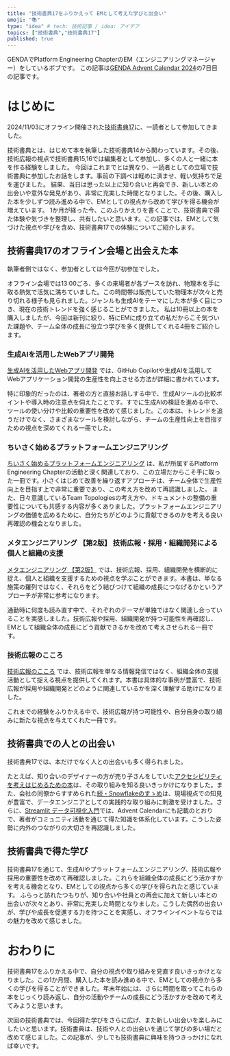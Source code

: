 ```yaml
---
title: "技術書典17をふりかえって EMとして考えた学びと出会い"
emoji: "📚"
type: "idea" # tech: 技術記事 / idea: アイデア
topics: ["技術書典","技術書典17"]
published: true
---
```


GENDAでPlatform Engineering ChapterのEM（エンジニアリングマネージャー）をしているボブです。
この記事は[GENDA Advent Calendar 2024](https://qiita.com/advent-calendar/2024/genda)の7日目の記事です。

# はじめに
2024/11/03にオフライン開催された[技術書典17](https://techbookfest.org/event/tbf17)に、一読者として参加してきました。

技術書典とは、はじめて本を執筆した技術書典14から関わっています。その後、技術広報の視点で技術書典15,16では編集者として参加し、多くの人と一緒に本を作る経験をしました。
今回はこれまでとは異なり、一読者としての立場で技術書典に参加したお話をします。事前の下調べは軽めに済ませ、軽い気持ちで足を運びました。
結果、当日は思った以上に知り合いと再会でき、新しい本との出会いや意外な発見があり、非常に充実した時間となりました。その後、購入した本を少しずつ読み進める中で、EMとしての視点から改めて学びを得る機会が増えています。
1か月が経った今、このふりかえりを書くことで、技術書典で得た体験や気づきを整理し、共有したいと思います。この記事では、EMとして気づけた視点や学びを含め、技術書典17での体験についてご紹介します。

## 技術書典17のオフライン会場と出会えた本
執筆者側ではなく、参加者としては今回が初参加でした。

オフライン会場では13:00ごろ、多くの来場者が各ブースを訪れ、物理本を手に取る熱気で活気に満ちていました。この時間帯は販売していた物理本が次々と売り切れる様子も見られました。ジャンルも生成AIをテーマにした本が多く目につき、現在の技術トレンドを強く感じることができました。
私は10冊以上の本を購入しましたが、今回は新刊に絞り、特にEMに成り立ての私だからこそ気づいた課題や、チーム全体の成長に役立つ学びを多く提供してくれる4冊をご紹介します。

### 生成AIを活用したWebアプリ開発
[生成AIを活用したWebアプリ開発](https://techbookfest.org/product/r97sikhSA61hedu5mUtc4n?productVariantID=13xhgjNtD3Q1PxjZM4VcxY) では、GitHub Copilotや生成AIを活用してWebアプリケーション開発の生産性を向上させる方法が詳細に書かれています。

特に印象的だったのは、著者の方と直接お話しする中で、生成AIツールの比較ポイントや導入時の注意点を伺えたことです。すでに生成AIの検証を進める中で、ツールの使い分けや比較の重要性を改めて感じました。この本は、トレンドを追うだけでなく、さまざまなツールを検討しながら、チームの生産性向上を目指すための視点を深めてくれる一冊でした。

### ちいさく始めるプラットフォームエンジニアリング
[ちいさく始めるプラットフォームエンジニアリング](https://techbookfest.org/product/h21RurMmFNU2Aee7Kg8Hh4?productVariantID=k2eLkqZic28carLXArVy6M) は、私が所属するPlatform Engineering Chapterの活動と深く関連しており、この立場だからこそ手に取った一冊です。小さくはじめて改善を繰り返すアプローチは、チーム全体で生産性向上を目指す上で非常に重要であり、この考え方を改めて再認識しました。
また、日々意識しているTeam Topologiesの考え方や、ドキュメントの整備の重要性についても共感する内容が多くありました。プラットフォームエンジニアリングの価値を広めるために、自分たちがどのように貢献できるのかを考える良い再確認の機会となりました。

### メタエンジニアリング 【第2版】 技術広報・採用・組織開発による個人と組織の支援
[メタエンジニアリング 【第2版】](https://techbookfest.org/product/1Vu6ceKBjEWu6Bv4WcBhYs?productVariantID=btQjtviHxuQJb7MiCLP7jv) では、技術広報、採用、組織開発を横断的に捉え、個人と組織を支援するための視点を学ぶことができます。本書は、単なる施策の羅列ではなく、それらをどう結びつけて組織の成長につなげるかというアプローチが非常に参考になります。

通勤時に何度も読み直す中で、それぞれのテーマが単独ではなく関連し合っていることを実感しました。技術広報や採用、組織開発が持つ可能性を再確認し、EMとして組織全体の成長にどう貢献できるかを改めて考えさせられる一冊です。

### 技術広報のこころ
[技術広報のこころ](https://techbookfest.org/product/qrqMqczB7iterr72gA97GB?productVariantID=n1d4YHm9Cf9fUBYiu1RU8G) では、技術広報を単なる情報発信ではなく、組織全体の支援活動として捉える視点を提供してくれます。本書は具体的な事例が豊富で、技術広報が採用や組織開発とどのように関連しているかを深く理解する助けになりました。

これまでの経験をふりかえる中で、技術広報が持つ可能性や、自分自身の取り組みに新たな視点を与えてくれた一冊です。

## 技術書典での人との出会い
技術書典17では、本だけでなく人との出会いも多く得られました。

たとえば、知り合いのデザイナーの方が売り子さんをしていた[アクセシビリティを考えはじめるための本](https://techbookfest.org/product/2KX3LTZs66Y6v8cZZ62mDW?productVariantID=7xSQqGNpFN1wfT1E3x7qPf)は、その取り組みを知る良いきっかけになりました。また、会社の同僚からすすめられた[続・Snowflakeのすゝめ](https://techbookfest.org/product/5HDn2rM2JCR6UVNXudr5re?productVariantID=mvG6395vgLnTku0Nki9xNV)は、現場視点での知見が豊富で、データエンジニアとしての実践的な取り組みに刺激を受けました。さらに、[Streamlit データ可視化入門](https://qiita.com/Ayumu-y/items/716b0a05254dc6fd006b)では、Advent Calendarにも記載のとおりで、著者がコミュニティ活動を通じて得た知識を体系化しています。こうした姿勢に内外のつながりの大切さを再認識しました。

## 技術書典で得た学び
技術書典17を通じて、生成AIやプラットフォームエンジニアリング、技術広報や採用の重要性を改めて再確認しました。これらを組織全体の成長にどう活かすかを考える機会となり、EMとしての視点から多くの学びを得られたと感じています。
ふらっと訪れたつもりが、知り合いや社員との再会に加えて新しい本との出会いが次々とあり、非常に充実した時間となりました。こうした偶然の出会いが、学びや成長を促進する力を持つことを実感し、オフラインイベントならではの魅力を改めて感じました。

# おわりに
技術書典17をふりかえる中で、自分の視点や取り組みを見直す良いきっかけとなりました。この1か月間、購入した本を読み進める中で、EMとしての視点から多くの学びを得ることができました。年末年始には、さらに時間を取ってこれらの本をじっくり読み返し、自分の活動やチームの成長にどう活かすかを改めて考えてみようと思います。

次回の技術書典では、今回得た学びをさらに広げ、また新しい出会いを楽しみにしたいと思います。技術書典は、技術や人との出会いを通じて学びの多い場だと改めて感じました。この記事が、少しでも技術書典に興味を持つきっかけになれば幸いです。
